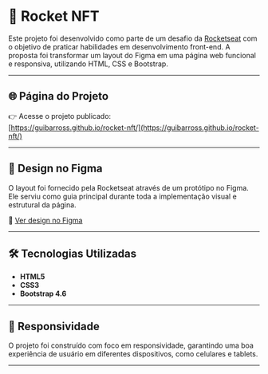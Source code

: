 # 🚀 Rocket NFT

Este projeto foi desenvolvido como parte de um desafio da [Rocketseat](https://www.rocketseat.com.br/) com o objetivo de praticar habilidades em desenvolvimento front-end. A proposta foi transformar um layout do Figma em uma página web funcional e responsiva, utilizando HTML, CSS e Bootstrap.

---

## 🌐 Página do Projeto

👉 Acesse o projeto publicado:  
[https://guibarross.github.io/rocket-nft/](https://guibarross.github.io/rocket-nft/)

---

## 🎨 Design no Figma

O layout foi fornecido pela Rocketseat através de um protótipo no Figma. Ele serviu como guia principal durante toda a implementação visual e estrutural da página.

🔗 [Ver design no Figma](https://www.figma.com/file/rBj24mem4zbC4ZosOGEDRN/Rocket-NFTs-%E2%80%A2-Desafio-Discover-(Community)?type=design&node-id=0-1&mode=design&t=aIH4LDvXZDGhod0W-0)

---

## 🛠️ Tecnologias Utilizadas

- **HTML5**  
- **CSS3**  
- **Bootstrap 4.6**

---

## 📱 Responsividade

O projeto foi construído com foco em responsividade, garantindo uma boa experiência de usuário em diferentes dispositivos, como celulares e tablets.

---
